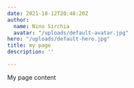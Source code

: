 ```yaml
---
date: 2021-10-12T20:48:20Z
author:
  name: Nino Sirchia
  avatar: "/uploads/default-avatar.jpg"
hero: "/uploads/default-hero.jpg"
title: my page
description: ''

---
```

My page content
